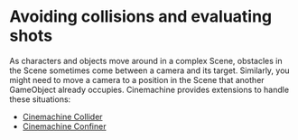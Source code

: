 # Avoiding collisions and evaluating shots

As characters and objects move around in a complex Scene, obstacles in the Scene sometimes come between a camera and its target.  Similarly, you might need to move a camera to a position in the Scene that another GameObject already occupies. Cinemachine provides extensions to handle these situations:

* [Cinemachine Collider](CinemachineCollider.html)
* [Cinemachine Confiner](CinemachineConfiner.html)

